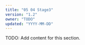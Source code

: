 ```yaml
---
title: "05 04 Stage3"
version: "1.2"
owner: "TODO"
updated: "YYYY-MM-DD"
---
```


TODO: Add content for this section.
